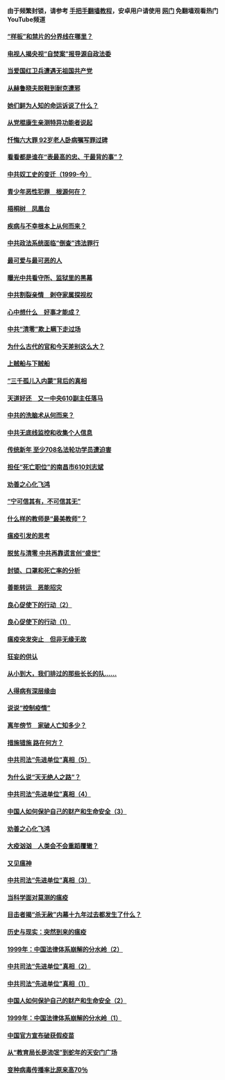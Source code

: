 #### 由于频繁封锁，请参考 [手把手翻墙教程](https://github.com/gfw-breaker/guides/wiki/)，安卓用户请使用 [网门](https://github.com/gfw-breaker/nogfw/blob/master/dl.md?t=04070101) 免翻墙观看热门YouTube频道 

#### [“样板”和禁片的分界线在哪里？](../pages/19/422704.md?t=04070101) 

#### [电视人揭央视“自焚案”报导源自政法委](../pages/19/422770.md?t=04070101) 

#### [当爱国红卫兵遭遇无祖国共产党](../pages/19/422848.md?t=04070101) 

#### [从赫鲁晓夫脱鞋到耐克遭邪](../pages/19/422826.md?t=04070101) 

#### [她们鲜为人知的命运诉说了什么？](../pages/19/422754.md?t=04070101) 

#### [从党棍康生亲测特异功能者说起](../pages/19/422657.md?t=04070101) 

#### [忏悔六大罪 92岁老人卧病嘱写罪过碑](../pages/19/422750.md?t=04070101) 

#### [看看都是谁在“表最高的忠、干最背的事”？](../pages/19/422703.md?t=04070101) 

#### [中共奴工史的变迁（1999-今）](../pages/19/422656.md?t=04070101) 

#### [青少年恶性犯罪　根源何在？](../pages/19/422449.md?t=04070101) 

#### [梧桐树　凤凰台](../pages/19/422442.md?t=04070101) 

#### [疾病与不幸根本上从何而来？](../pages/19/422438.md?t=04070101) 

#### [中共政法系统面临“倒查”违法罪行](../pages/19/422497.md?t=04070101) 

#### [最可爱与最可恶的人](../pages/19/422448.md?t=04070101) 

#### [曝光中共看守所、监狱里的黑幕](../pages/19/422390.md?t=04070101) 

#### [中共割裂亲情　剥夺家属探视权](../pages/19/422364.md?t=04070101) 

#### [心中想什么　好事才能成？](../pages/19/422318.md?t=04070101) 

#### [中共“清零”欺上瞒下走过场](../pages/19/422306.md?t=04070101) 

#### [为什么古代的官和今天差别这么大？](../pages/19/422228.md?t=04070101) 

#### [上贼船与下贼船](../pages/19/422276.md?t=04070101) 

#### [“三千孤儿入内蒙”背后的真相](../pages/19/422229.md?t=04070101) 

#### [天道好还　又一中央610副主任落马](../pages/19/422155.md?t=04070101) 

#### [中共的洗脑术从何而来？](../pages/19/422154.md?t=04070101) 

#### [中共无底线监控和收集个人信息](../pages/19/422039.md?t=04070101) 

#### [传统新年 至少708名法轮功学员遭迫害](../pages/19/421946.md?t=04070101) 

#### [担任“死亡职位”的南昌市610刘志斌](../pages/19/421957.md?t=04070101) 

#### [劝善之心化飞鸿](../pages/19/421164.md?t=04070101) 

#### [“宁可信其有，不可信其无”](../pages/19/421691.md?t=04070101) 

#### [什么样的教师是“最美教师”？](../pages/19/421755.md?t=04070101) 

#### [瘟疫引发的思考](../pages/19/421594.md?t=04070101) 

#### [脱贫与清零 中共再靠谎言创“盛世”](../pages/19/421590.md?t=04070101) 

#### [封锁、口罩和死亡率的分析](../pages/19/421495.md?t=04070101) 

#### [善能转运　恶能招灾](../pages/19/421334.md?t=04070101) 

#### [良心促使下的行动（2）](../pages/19/421361.md?t=04070101) 

#### [良心促使下的行动（1）](../pages/19/421302.md?t=04070101) 

#### [瘟疫突发突止　但非无缘无故](../pages/19/421281.md?t=04070101) 

#### [狂妄的供认](../pages/19/421199.md?t=04070101) 

#### [从小到大，我们排过的那些长长的队……](../pages/19/421243.md?t=04070101) 

#### [人得病有深层缘由](../pages/19/420864.md?t=04070101) 

#### [说说“控制疫情”](../pages/19/420831.md?t=04070101) 

#### [离年傍节　家破人亡知多少？](../pages/19/420563.md?t=04070101) 

#### [措施错施  路在何方？](../pages/19/420076.md?t=04070101) 

#### [中共司法“先进单位”真相（5）](../pages/19/419453.md?t=04070101) 

#### [为什么说“天无绝人之路”？](../pages/19/419618.md?t=04070101) 

#### [中共司法“先进单位”真相（4）](../pages/19/419452.md?t=04070101) 

#### [中国人如何保护自己的财产和生命安全（3）](../pages/19/419405.md?t=04070101) 

#### [劝善之心化飞鸿](../pages/19/418758.md?t=04070101) 

#### [大疫汹汹　人类会不会重蹈覆辙？](../pages/19/419691.md?t=04070101) 

#### [又见瘟神](../pages/19/419225.md?t=04070101) 

#### [中共司法“先进单位”真相（3）](../pages/19/419451.md?t=04070101) 

#### [当科学面对莫测的瘟疫](../pages/19/419625.md?t=04070101) 

#### [目击者揭“杀无赦”内幕十九年过去都发生了什么？](../pages/19/419617.md?t=04070101) 

#### [历史与现实：突然到来的瘟疫](../pages/19/419619.md?t=04070101) 

#### [1999年：中国法律体系崩解的分水岭（2）](../pages/19/419455.md?t=04070101) 

#### [中共司法“先进单位”真相（2）](../pages/19/419450.md?t=04070101) 

#### [中共司法“先进单位”真相（1）](../pages/19/419449.md?t=04070101) 

#### [中国人如何保护自己的财产和生命安全（2）](../pages/19/419404.md?t=04070101) 

#### [1999年：中国法律体系崩解的分水岭（1）](../pages/19/419454.md?t=04070101) 

#### [中国官方宣布破获假疫苗](../pages/19/419504.md?t=04070101) 

#### [从“教育局长是流氓”到蛇年的天安门广场](../pages/19/419470.md?t=04070101) 

#### [变种病毒传播率比原来高70％](../pages/19/419456.md?t=04070101) 

